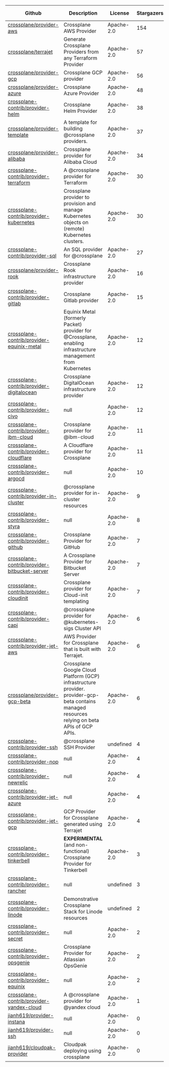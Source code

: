 | Github | Description | License | Stargazers | Last Update |
|--------|-------------|---------|------------|-------------|
| [crossplane/provider-aws](https://github.com/crossplane/provider-aws) | Crossplane AWS Provider | Apache-2.0 | 154 | 2022-01-02 |
| [crossplane/terrajet](https://github.com/crossplane/terrajet) | Generate Crossplane Providers from any Terraform Provider | Apache-2.0 | 57 | 2022-01-03 |
| [crossplane/provider-gcp](https://github.com/crossplane/provider-gcp) | Crossplane GCP provider | Apache-2.0 | 56 | 2022-01-03 |
| [crossplane/provider-azure](https://github.com/crossplane/provider-azure) | Crossplane Azure Provider | Apache-2.0 | 48 | 2022-01-03 |
| [crossplane-contrib/provider-helm](https://github.com/crossplane-contrib/provider-helm) | Crossplane Helm Provider | Apache-2.0 | 38 | 2022-01-04 |
| [crossplane/provider-template](https://github.com/crossplane/provider-template) | A template for building @crossplane providers. | Apache-2.0 | 37 | 2022-01-03 |
| [crossplane/provider-alibaba](https://github.com/crossplane/provider-alibaba) | Crossplane provider for Alibaba Cloud | Apache-2.0 | 34 | 2021-11-13 |
| [crossplane-contrib/provider-terraform](https://github.com/crossplane-contrib/provider-terraform) | A @crossplane provider for Terraform | Apache-2.0 | 30 | 2021-12-28 |
| [crossplane-contrib/provider-kubernetes](https://github.com/crossplane-contrib/provider-kubernetes) | Crossplane provider to provision and manage Kubernetes objects on (remote) Kubernetes clusters. | Apache-2.0 | 30 | 2021-12-30 |
| [crossplane-contrib/provider-sql](https://github.com/crossplane-contrib/provider-sql) | An SQL provider for @crossplane | Apache-2.0 | 27 | 2021-12-29 |
| [crossplane/provider-rook](https://github.com/crossplane/provider-rook) | Crossplane Rook infrastructure provider | Apache-2.0 | 16 | 2021-12-10 |
| [crossplane-contrib/provider-gitlab](https://github.com/crossplane-contrib/provider-gitlab) | Crossplane Gitlab provider | Apache-2.0 | 15 | 2021-11-10 |
| [crossplane-contrib/provider-equinix-metal](https://github.com/crossplane-contrib/provider-equinix-metal) | Equinix Metal (formerly Packet) provider for @Crossplane, enabling infrastructure management from Kubernetes | Apache-2.0 | 12 | 2021-08-25 |
| [crossplane-contrib/provider-digitalocean](https://github.com/crossplane-contrib/provider-digitalocean) | Crossplane DigitalOcean infrastructure provider | Apache-2.0 | 12 | 2021-12-18 |
| [crossplane-contrib/provider-civo](https://github.com/crossplane-contrib/provider-civo) | null | Apache-2.0 | 12 | 2021-12-27 |
| [crossplane-contrib/provider-ibm-cloud](https://github.com/crossplane-contrib/provider-ibm-cloud) | Crossplane provider for @ibm-cloud | Apache-2.0 | 11 | 2021-11-30 |
| [crossplane-contrib/provider-cloudflare](https://github.com/crossplane-contrib/provider-cloudflare) | A Cloudflare provider for Crossplane | Apache-2.0 | 11 | 2021-12-09 |
| [crossplane-contrib/provider-argocd](https://github.com/crossplane-contrib/provider-argocd) | null | Apache-2.0 | 10 | 2021-12-19 |
| [crossplane-contrib/provider-in-cluster](https://github.com/crossplane-contrib/provider-in-cluster) | @crossplane provider for in-cluster resources | Apache-2.0 | 9 | 2021-09-04 |
| [crossplane-contrib/provider-styra](https://github.com/crossplane-contrib/provider-styra) | null | Apache-2.0 | 8 | 2021-11-18 |
| [crossplane-contrib/provider-github](https://github.com/crossplane-contrib/provider-github) | Crossplane Provider for GitHub | Apache-2.0 | 7 | 2021-09-29 |
| [crossplane-contrib/provider-bitbucket-server](https://github.com/crossplane-contrib/provider-bitbucket-server) | A Crossplane Provider for Bitbucket Server | Apache-2.0 | 7 | 2021-11-25 |
| [crossplane-contrib/provider-cloudinit](https://github.com/crossplane-contrib/provider-cloudinit) | Crossplane provider for Cloud-init templating | Apache-2.0 | 7 | 2021-11-12 |
| [crossplane-contrib/provider-capi](https://github.com/crossplane-contrib/provider-capi) | @crossplane provider for @kubernetes-sigs Cluster API | Apache-2.0 | 6 | 2021-08-18 |
| [crossplane-contrib/provider-jet-aws](https://github.com/crossplane-contrib/provider-jet-aws) | AWS Provider for Crossplane that is built with Terrajet. | Apache-2.0 | 6 | 2022-01-04 |
| [crossplane/provider-gcp-beta](https://github.com/crossplane/provider-gcp-beta) | Crossplane Google Cloud Platform (GCP) infrastructure provider. provider-gcp-beta contains managed resources relying on beta APIs of GCP APIs. | Apache-2.0 | 6 | 2021-11-25 |
| [crossplane-contrib/provider-ssh](https://github.com/crossplane-contrib/provider-ssh) | @crossplane SSH Provider | undefined | 4 | 2021-07-26 |
| [crossplane-contrib/provider-nop](https://github.com/crossplane-contrib/provider-nop) | null | Apache-2.0 | 4 | 2021-10-15 |
| [crossplane-contrib/provider-newrelic](https://github.com/crossplane-contrib/provider-newrelic) | null | Apache-2.0 | 4 | 2021-12-15 |
| [crossplane-contrib/provider-jet-azure](https://github.com/crossplane-contrib/provider-jet-azure) | null | Apache-2.0 | 4 | 2022-01-04 |
| [crossplane-contrib/provider-jet-gcp](https://github.com/crossplane-contrib/provider-jet-gcp) | GCP Provider for Crossplane generated using Terrajet | Apache-2.0 | 4 | 2022-01-05 |
| [crossplane-contrib/provider-tinkerbell](https://github.com/crossplane-contrib/provider-tinkerbell) | **EXPERIMENTAL** (and non-functional) Crossplane Provider for Tinkerbell | Apache-2.0 | 3 | 2021-06-09 |
| [crossplane-contrib/provider-rancher](https://github.com/crossplane-contrib/provider-rancher) | null | undefined | 3 | 2021-08-19 |
| [crossplane-contrib/provider-linode](https://github.com/crossplane-contrib/provider-linode) | Demonstrative Crossplane Stack for Linode resources | undefined | 2 | 2021-06-09 |
| [crossplane-contrib/provider-secret](https://github.com/crossplane-contrib/provider-secret) | null | Apache-2.0 | 2 | 2021-02-12 |
| [crossplane-contrib/provider-opsgenie](https://github.com/crossplane-contrib/provider-opsgenie) | Crossplane Provider for Atlassian OpsGenie | Apache-2.0 | 2 | 2021-02-12 |
| [crossplane-contrib/provider-equinix](https://github.com/crossplane-contrib/provider-equinix) | null | Apache-2.0 | 2 | 2021-04-23 |
| [crossplane-contrib/provider-yandex-cloud](https://github.com/crossplane-contrib/provider-yandex-cloud) | A @crossplane provider for @yandex cloud | Apache-2.0 | 1 | 2021-09-24 |
| [jianh619/provider-instana](https://github.com/jianh619/provider-instana) | null | Apache-2.0 | 0 | 2021-10-18 |
| [jianh619/provider-ssh](https://github.com/jianh619/provider-ssh) | null | Apache-2.0 | 0 | 2021-04-23 |
| [jianh619/cloudpak-provider](https://github.com/jianh619/cloudpak-provider) | Cloudpak deploying using crossplane | Apache-2.0 | 0 | 2021-06-04 |